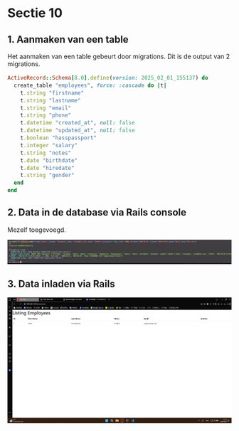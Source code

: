 # Sectie 10

## 1. Aanmaken van een table

Het aanmaken van een table gebeurt door migrations. Dit is de output van 2 migrations.

```rb
ActiveRecord::Schema[8.0].define(version: 2025_02_01_155137) do
  create_table "employees", force: :cascade do |t|
    t.string "firstname"
    t.string "lastname"
    t.string "email"
    t.string "phone"
    t.datetime "created_at", null: false
    t.datetime "updated_at", null: false
    t.boolean "hasspassport"
    t.integer "salary"
    t.string "notes"
    t.date "birthdate"
    t.date "hiredate"
    t.string "gender"
  end
end
```

## 2. Data in de database via Rails console

Mezelf toegevoegd.

![](../images/crud-2.png)

## 3. Data inladen via Rails

![](../images/crud-3.png)
